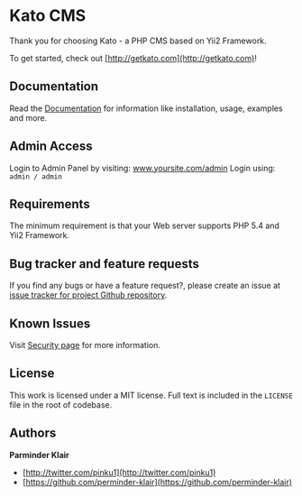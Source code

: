 # Kato CMS
Thank you for choosing Kato - a PHP CMS based on Yii2 Framework.

To get started, check out [http://getkato.com](http://getkato.com)!

## Documentation
Read the [Documentation](docs/index.md) for information like installation, usage, examples and more.

## Admin Access
Login to Admin Panel by visiting: www.yoursite.com/admin
Login using: `admin / admin`

## Requirements
The minimum requirement is that your Web server supports PHP 5.4 and Yii2 Framework.

## Bug tracker and feature requests
If you find any bugs or have a feature request?, please create an issue at [issue tracker for project Github repository](https://github.com/perminder-klair/kato/issues).

## Known Issues
Visit [Security page](docs/security.md) for more information.

## License
This work is licensed under a MIT license. Full text is included in the `LICENSE` file in the root of codebase.

## Authors
**Parminder Klair**

+ [http://twitter.com/pinku1](http://twitter.com/pinku1)
+ [https://github.com/perminder-klair](https://github.com/perminder-klair)